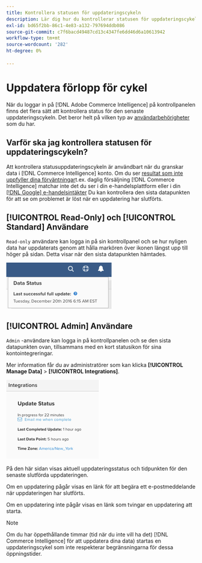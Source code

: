 ```yaml
---
title: Kontrollera statusen för uppdateringscykeln
description: Lär dig hur du kontrollerar statusen för uppdateringscykeln.
exl-id: bd65f2bb-86c1-4e83-a132-797694ddb086
source-git-commit: c7f6bacd49487cd13c4347fe6dd46d6a10613942
workflow-type: tm+mt
source-wordcount: '282'
ht-degree: 0%

---
```


# Uppdatera förlopp för cykel

När du loggar in på [!DNL Adobe Commerce Intelligence] på kontrollpanelen finns det flera sätt att kontrollera status för den senaste uppdateringscykeln. Det beror helt på vilken typ av [användarbehörigheter](../administrator/user-management/user-management.md) som du har.

## Varför ska jag kontrollera statusen för uppdateringscykeln?

Att kontrollera statusuppdateringscykeln är användbart när du granskar data i [!DNL Commerce Intelligence] konto. Om du ser [resultat som inte uppfyller dina förväntningar](../data-analyst/data-warehouse-mgr/data-and-updates-faq.md)t.ex. daglig försäljning [!DNL Commerce Intelligence] matchar inte det du ser i din e-handelsplattform eller i din [[!DNL Google] e-handelsintäkter](https://experienceleague.adobe.com/docs/commerce-knowledge-base/kb/troubleshooting/miscellaneous/diagnosing-google-ecommerce-revenue-discrepancies.html) Du kan kontrollera den sista datapunkten för att se om problemet är löst när en uppdatering har slutförts.

## [!UICONTROL Read-Only] och [!UICONTROL Standard] Användare

`Read-only` användare kan logga in på sin kontrollpanel och se hur nyligen data har uppdaterats genom att hålla markören över ikonen längst upp till höger på sidan. Detta visar när den sista datapunkten hämtades.

![](../../mbi/assets/last-success-data.png)

## [!UICONTROL Admin] Användare

`Admin` -användare kan logga in på kontrollpanelen och se den sista datapunkten ovan, tillsammans med en kort statusikon för sina kontointegreringar.

Mer information får du av administratörer som kan klicka **[!UICONTROL Manage Data]** > **[!UICONTROL Integrations]**.

![](../../mbi/assets/detail-manage-data-integrations.png)

På den här sidan visas aktuell uppdateringsstatus och tidpunkten för den senaste slutförda uppdateringen.

Om en uppdatering pågår visas en länk för att begära ett e-postmeddelande när uppdateringen har slutförts.

Om en uppdatering inte pågår visas en länk som tvingar en uppdatering att starta.

>[!NOTE]
>
>Om du har öppethållande timmar (tid när du inte vill ha det) [!DNL Commerce Intelligence] för att uppdatera dina data) startas en uppdateringscykel som inte respekterar begränsningarna för dessa öppningstider.
